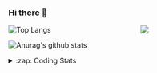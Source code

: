 ### Hi there 👋

<!--
**tao8687/tao8687** is a ✨ _special_ ✨ repository because its `README.md` (this file) appears on your GitHub profile.

Here are some ideas to get you started:

- 🔭 I’m currently working on ...
- 🌱 I’m currently learning ...
- 👯 I’m looking to collaborate on ...
- 🤔 I’m looking for help with ...
- 💬 Ask me about ...
- 📫 How to reach me: ...
- 😄 Pronouns: ...
- ⚡ Fun fact: ...
-->

<img align='right' src="https://media.giphy.com/media/M9gbBd9nbDrOTu1Mqx/giphy.gif" width="240">

  
![Top Langs](https://github-readme-stats.vercel.app/api/top-langs/?username=tao8687&layout=compact&title_color=23238E&text_color=A67D3D)

![Anurag's github stats](https://github-readme-stats.vercel.app/api?username=tao8687&show_icons=true&&text_color=A67D3D&title_color=23238E&show_icons=false&count_private=true&hide=stars)

<details>
  <summary>:zap: Coding Stats</summary>
  <br>
    
<!--START_SECTION:waka-->
![Code Time](http://img.shields.io/badge/Code%20Time-1%2C050%20hrs%2022%20mins-blue)

![Profile Views](http://img.shields.io/badge/Profile%20Views-0-blue)

**🐱 My GitHub Data** 

> 📦 1.5 MB Used in GitHub's Storage 
 > 
> 🏆 90 Contributions in the Year 2023
 > 
> 🚫 Not Opted to Hire
 > 
> 📜 50 Public Repositories 
 > 
> 🔑 23 Private Repositories 
 > 
**I'm an Early 🐤** 

```text
🌞 Morning                958 commits         █████████████████████░░░░   82.37 % 
🌆 Daytime                84 commits          ██░░░░░░░░░░░░░░░░░░░░░░░   07.22 % 
🌃 Evening                117 commits         ███░░░░░░░░░░░░░░░░░░░░░░   10.06 % 
🌙 Night                  4 commits           ░░░░░░░░░░░░░░░░░░░░░░░░░   00.34 % 
```
📅 **I'm Most Productive on Wednesday** 

```text
Monday                   168 commits         ████░░░░░░░░░░░░░░░░░░░░░   14.45 % 
Tuesday                  155 commits         ███░░░░░░░░░░░░░░░░░░░░░░   13.33 % 
Wednesday                221 commits         █████░░░░░░░░░░░░░░░░░░░░   19.00 % 
Thursday                 145 commits         ███░░░░░░░░░░░░░░░░░░░░░░   12.47 % 
Friday                   163 commits         ████░░░░░░░░░░░░░░░░░░░░░   14.02 % 
Saturday                 160 commits         ███░░░░░░░░░░░░░░░░░░░░░░   13.76 % 
Sunday                   151 commits         ███░░░░░░░░░░░░░░░░░░░░░░   12.98 % 
```


📊 **This Week I Spent My Time On** 

```text
🕑︎ Time Zone: Asia/Shanghai

💬 Programming Languages: 
C                        35 hrs 6 mins       ██████████████████░░░░░░░   72.41 % 
Text                     6 hrs 11 mins       ███░░░░░░░░░░░░░░░░░░░░░░   12.77 % 
C++                      3 hrs 1 min         ██░░░░░░░░░░░░░░░░░░░░░░░   06.23 % 
Markdown                 1 hr 11 mins        █░░░░░░░░░░░░░░░░░░░░░░░░   02.47 % 
CMake                    48 mins             ░░░░░░░░░░░░░░░░░░░░░░░░░   01.68 % 

🔥 Editors: 
VS Code                  48 hrs 28 mins      █████████████████████████   100.00 % 

🐱‍💻 Projects: 
vc0768                   45 hrs 42 mins      ████████████████████████░   94.28 % 
sylixOS                  1 hr 9 mins         █░░░░░░░░░░░░░░░░░░░░░░░░   02.40 % 
TS0845_208               1 hr 2 mins         █░░░░░░░░░░░░░░░░░░░░░░░░   02.15 % 
dlpack                   19 mins             ░░░░░░░░░░░░░░░░░░░░░░░░░   00.67 % 
tvm                      9 mins              ░░░░░░░░░░░░░░░░░░░░░░░░░   00.32 % 

💻 Operating System: 
Linux                    48 hrs 28 mins      █████████████████████████   100.00 % 
```

**I Mostly Code in Python** 

```text
Python                   9 repos             ████████░░░░░░░░░░░░░░░░░   30.00 % 
C++                      8 repos             ███████░░░░░░░░░░░░░░░░░░   26.67 % 
JavaScript               2 repos             ██░░░░░░░░░░░░░░░░░░░░░░░   06.67 % 
Batchfile                1 repo              █░░░░░░░░░░░░░░░░░░░░░░░░   03.33 % 
HTML                     1 repo              █░░░░░░░░░░░░░░░░░░░░░░░░   03.33 % 
```



**Timeline**

![Lines of Code chart](https://raw.githubusercontent.com/tao8687/tao8687/master/assets/bar_graph.png)


 Last Updated on 29/03/2023 01:38:32 UTC
<!--END_SECTION:waka-->
</details>
